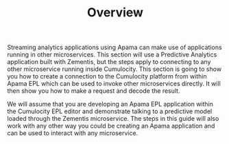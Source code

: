 ﻿---
weight: 10
title: Overview
layout: redirect
---

Streaming analytics applications using Apama can make use of applications running in other microservices. This section will use a Predictive Analytics application built with Zementis, but the steps apply to connecting to any other microservice running inside Cumulocity. This section is going to show you how to create a connection to the Cumulocity platform from within Apama EPL which can be used to invoke other microservices directly. It will then show you how to make a request and decode the result.

We will assume that you are developing an Apama EPL application within the Cumulocity EPL editor and demonstrate talking to a predictive model loaded through the Zementis microservice. The steps in this guide will also work with any other way you could be creating an Apama application and can be used to interact with any microservice.